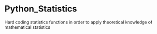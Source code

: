 # Python_Statistics
Hard coding statistics functions in order to apply theoretical knowledge of mathematical statistics
